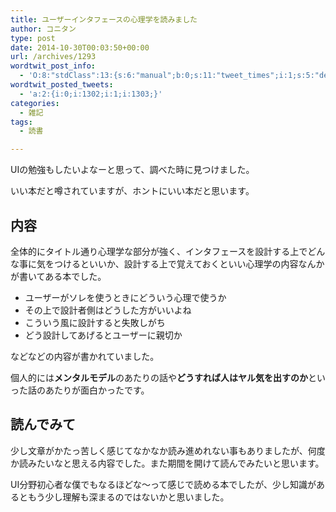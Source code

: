 ```yaml
---
title: ユーザーインタフェースの心理学を読みました
author: コニタン
type: post
date: 2014-10-30T00:03:50+00:00
url: /archives/1293
wordtwit_post_info:
  - 'O:8:"stdClass":13:{s:6:"manual";b:0;s:11:"tweet_times";i:1;s:5:"delay";s:1:"0";s:7:"enabled";s:1:"1";s:10:"separation";s:3:"240";s:7:"version";s:3:"3.7";s:14:"tweet_template";b:0;s:6:"status";i:2;s:6:"result";a:0:{}s:13:"tweet_counter";i:3;s:13:"tweet_log_ids";a:2:{i:0;i:1302;i:1;i:1303;}s:9:"hash_tags";a:0:{}s:8:"accounts";a:1:{i:0;s:6:"skd_nw";}}'
wordtwit_posted_tweets:
  - 'a:2:{i:0;i:1302;i:1;i:1303;}'
categories:
  - 雑記
tags:
  - 読書

---
```

UIの勉強もしたいよなーと思って、調べた時に見つけました。
  
いい本だと噂されていますが、ホントにいい本だと思います。

## 内容

全体的にタイトル通り心理学な部分が強く、インタフェースを設計する上でどんな事に気をつけるといいか、設計する上で覚えておくといい心理学の内容なんかが書いてある本でした。

  * ユーザーがソレを使うときにどういう心理で使うか
  * その上で設計者側はどうした方がいいよね
  * こういう風に設計すると失敗しがち
  * どう設計してあげるとユーザーに親切か

などなどの内容が書かれていました。

個人的には**メンタルモデル**のあたりの話や**どうすれば人はヤル気を出すのか**といった話のあたりが面白かったです。

## 読んでみて

少し文章がかたっ苦しく感じてなかなか読み進めれない事もありましたが、何度か読みたいなと思える内容でした。また期間を開けて読んでみたいと思います。
  
UI分野初心者な僕でもなるほどな～って感じで読める本でしたが、少し知識があるともう少し理解も深まるのではないかと思いました。